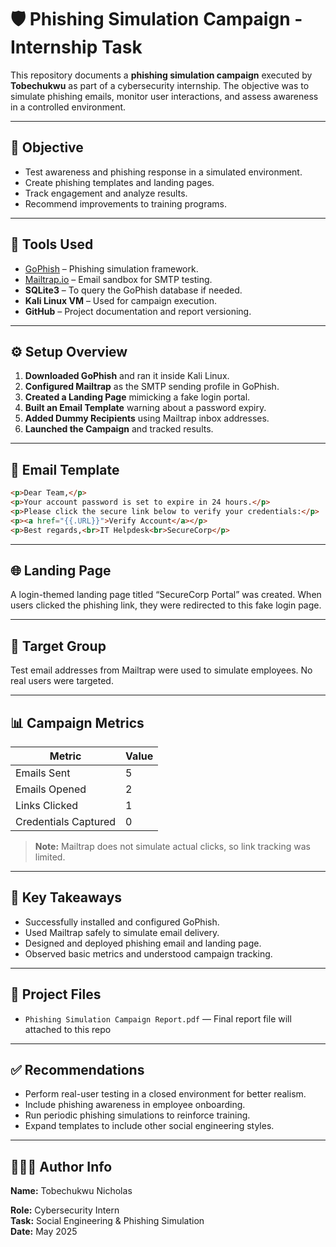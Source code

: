 # 🛡️ Phishing Simulation Campaign - Internship Task

This repository documents a **phishing simulation campaign** executed by **Tobechukwu** as part of a cybersecurity internship. The objective was to simulate phishing emails, monitor user interactions, and assess awareness in a controlled environment.

---

## 🎯 Objective

- Test awareness and phishing response in a simulated environment.
- Create phishing templates and landing pages.
- Track engagement and analyze results.
- Recommend improvements to training programs.

---

## 🧰 Tools Used

- [GoPhish](https://getgophish.com) – Phishing simulation framework.
- [Mailtrap.io](https://mailtrap.io) – Email sandbox for SMTP testing.
- **SQLite3** – To query the GoPhish database if needed.
- **Kali Linux VM** – Used for campaign execution.
- **GitHub** – Project documentation and report versioning.

---

## ⚙️ Setup Overview

1. **Downloaded GoPhish** and ran it inside Kali Linux.
2. **Configured Mailtrap** as the SMTP sending profile in GoPhish.
3. **Created a Landing Page** mimicking a fake login portal.
4. **Built an Email Template** warning about a password expiry.
5. **Added Dummy Recipients** using Mailtrap inbox addresses.
6. **Launched the Campaign** and tracked results.

---

## 📝 Email Template

```html
<p>Dear Team,</p>
<p>Your account password is set to expire in 24 hours.</p>
<p>Please click the secure link below to verify your credentials:</p>
<p><a href="{{.URL}}">Verify Account</a></p>
<p>Best regards,<br>IT Helpdesk<br>SecureCorp</p>
```

---

## 🌐 Landing Page

A login-themed landing page titled “SecureCorp Portal” was created. When users clicked the phishing link, they were redirected to this fake login page.

---

## 👥 Target Group

Test email addresses from Mailtrap were used to simulate employees. No real users were targeted.

---

## 📊 Campaign Metrics

| Metric             | Value |
|--------------------|-------|
| Emails Sent        | 5     |
| Emails Opened      | 2     |
| Links Clicked      | 1     |
| Credentials Captured | 0   |

> **Note:** Mailtrap does not simulate actual clicks, so link tracking was limited.

---

## 📘 Key Takeaways

- Successfully installed and configured GoPhish.
- Used Mailtrap safely to simulate email delivery.
- Designed and deployed phishing email and landing page.
- Observed basic metrics and understood campaign tracking.

---

## 📁 Project Files

- `Phishing Simulation Campaign Report.pdf` — Final report file will attached to this repo

---

## ✅ Recommendations

- Perform real-user testing in a closed environment for better realism.
- Include phishing awareness in employee onboarding.
- Run periodic phishing simulations to reinforce training.
- Expand templates to include other social engineering styles.

---

## 👨🏽‍💻 Author Info

**Name:** Tobechukwu Nicholas

**Role:** Cybersecurity Intern  
**Task:** Social Engineering & Phishing Simulation  
**Date:** May 2025
